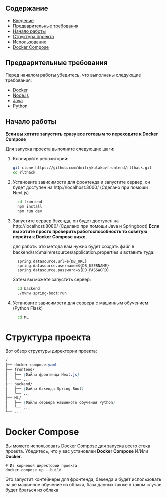 ## Содержание

- [Введение](#введение)
- [Предварительные требования](#предварительные-требования)
- [Начало работы](#начало-работы)
- [Структура проекта](#структура-проекта)
- [Использование](#использование)
- [Docker Compose](#docker-compose)

## Предварительные требования

Перед началом работы убедитесь, что выполнены следующие требования:

- [Docker](https://www.docker.com/)
- [Node.js](https://nodejs.org/)
- [Java](https://www.oracle.com/java/)
- [Python](https://www.python.org/)

## Начало работы

**Если вы хотите запустить сразу все готовым то переходите к Docker Compose**

Для запуска проекта выполните следующие шаги:

1. Клонируйте репозиторий:

   ```bash
   git clone https://github.com/dmitrykulakovfrontend/rlthack.git
   cd rlthack
   ```

1. Установите зависимости для фронтенда и запустите сервер, он будет доступен на http://localhost:3000/ (Сделано при помощи Next.js)

   ```bash
     cd frontend
     npm install
     npm run dev
   ```

1. Запустите сервер бэкенда, он будет доступен на http://localhost:8080/ (Сделано при помощи Java и Springboot)
   **Если вы хотите просто проверить работоспособность то советую перейти к Docker Compose ниже.**

   для работы это метода вам нужно будет создать файл в backend\src\main\resources\application.properties
   и вставить туда:
   ```
     spring.datasource.url=${DB_URL}
     spring.datasource.username=${DB_USERNAME}
     spring.datasource.password=${DB_PASSWORD}
    ```
   Затем вы можете запустить сервер:

   ```bash
     cd backend
     ./mvnw spring-boot:run
   ```

1. Установите зависимости для сервера с машинным обучением (Python Flask)

   ```bash
     cd ML

   ```

# Структура проекта

Вот обзор структуры директории проекта:

```scss
/
├── docker-compose.yaml
├── frontend/
│   ├── (Файлы фронтенда Next.js)
│   └── ...
├── backend/
│   ├── (Файлы бэкенда Spring Boot)
│   └── ...
├── ML/
│   ├── (Файлы сервера машинного обучения Python)
│   └── ...
└── ...

```

# Docker Compose

Вы можете использовать Docker Compose для запуска всего стека проекта. Убедитесь, что у вас установлен **Docker Compose** И/Или **Docker**.

```shell
# Из корневой директории проекта
docker-compose up --build

```

Это запустит контейнеры для фронтенда, бэкенда и будет использовать наше машинное обучение из облака, база данных также в таком случае будет браться из облака
